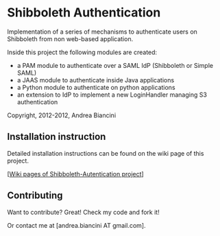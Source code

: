 Shibboleth Authentication
========================

Implementation of a series of mechanisms to authenticate users on Shibboleth from non 
web-based application.

Inside this project the following modules are created:

  * a PAM module to authenticate over a SAML IdP (Shibboleth or Simple SAML)
  * a JAAS module to authenticate inside Java applications
  * a Python module to authenticate on python applications
  * an extension to IdP to implement a new LoginHandler managing S3 authentication
  
Copyright, 2012-2012, Andrea Biancini


Installation instruction
------------------------

Detailed installation instructions can be found on the wiki page of this project.

  [[Wiki pages of Shibboleth-Autentication project](https://github.com/biancini/Shibboleth-Authentication/wiki)]


Contributing
------------
Want to contribute? Great! Check my code and fork it!

Or contact me at [andrea.biancini AT gmail.com].
